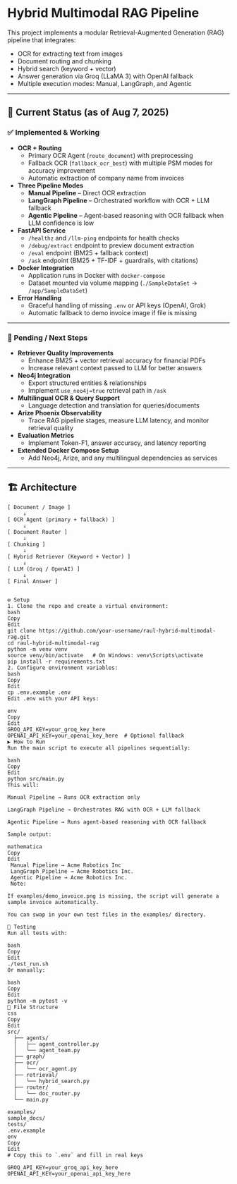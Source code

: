 # Hybrid Multimodal RAG Pipeline

This project implements a modular Retrieval-Augmented Generation (RAG) pipeline that integrates:

- OCR for extracting text from images
- Document routing and chunking
- Hybrid search (keyword + vector)
- Answer generation via Groq (LLaMA 3) with OpenAI fallback
- Multiple execution modes: Manual, LangGraph, and Agentic

---

## 📌 Current Status (as of Aug 7, 2025)

### ✅ Implemented & Working
- **OCR + Routing**
  - Primary OCR Agent (`route_document`) with preprocessing
  - Fallback OCR (`fallback_ocr_best`) with multiple PSM modes for accuracy improvement
  - Automatic extraction of company name from invoices
- **Three Pipeline Modes**
  - **Manual Pipeline** – Direct OCR extraction
  - **LangGraph Pipeline** – Orchestrated workflow with OCR + LLM fallback
  - **Agentic Pipeline** – Agent-based reasoning with OCR fallback when LLM confidence is low
- **FastAPI Service**
  - `/healthz` and `/llm-ping` endpoints for health checks
  - `/debug/extract` endpoint to preview document extraction
  - `/eval` endpoint (BM25 + fallback context)
  - `/ask` endpoint (BM25 + TF-IDF + guardrails, with citations)
- **Docker Integration**
  - Application runs in Docker with `docker-compose`
  - Dataset mounted via volume mapping (`./SampleDataSet` → `/app/SampleDataSet`)
- **Error Handling**
  - Graceful handling of missing `.env` or API keys (OpenAI, Grok)
  - Automatic fallback to demo invoice image if file is missing

---

### 🚧 Pending / Next Steps
- **Retriever Quality Improvements**
  - Enhance BM25 + vector retrieval accuracy for financial PDFs
  - Increase relevant context passed to LLM for better answers
- **Neo4j Integration**
  - Export structured entities & relationships
  - Implement `use_neo4j=true` retrieval path in `/ask`
- **Multilingual OCR & Query Support**
  - Language detection and translation for queries/documents
- **Arize Phoenix Observability**
  - Trace RAG pipeline stages, measure LLM latency, and monitor retrieval quality
- **Evaluation Metrics**
  - Implement Token-F1, answer accuracy, and latency reporting
- **Extended Docker Compose Setup**
  - Add Neo4j, Arize, and any multilingual dependencies as services


---

## 🏗 Architecture

```text
[ Document / Image ]
     ↓
[ OCR Agent (primary + fallback) ]
     ↓
[ Document Router ]
     ↓
[ Chunking ]
     ↓
[ Hybrid Retriever (Keyword + Vector) ]
     ↓
[ LLM (Groq / OpenAI) ]
     ↓
[ Final Answer ]


⚙ Setup
1. Clone the repo and create a virtual environment:
bash
Copy
Edit
git clone https://github.com/your-username/raul-hybrid-multimodal-rag.git
cd raul-hybrid-multimodal-rag
python -m venv venv
source venv/bin/activate   # On Windows: venv\Scripts\activate
pip install -r requirements.txt
2. Configure environment variables:
bash
Copy
Edit
cp .env.example .env
Edit .env with your API keys:

env
Copy
Edit
GROQ_API_KEY=your_groq_key_here
OPENAI_API_KEY=your_openai_key_here  # Optional fallback
▶ How to Run
Run the main script to execute all pipelines sequentially:

bash
Copy
Edit
python src/main.py
This will:

Manual Pipeline → Runs OCR extraction only

LangGraph Pipeline → Orchestrates RAG with OCR + LLM fallback

Agentic Pipeline → Runs agent-based reasoning with OCR fallback

Sample output:

mathematica
Copy
Edit
 Manual Pipeline → Acme Robotics Inc
 LangGraph Pipeline → Acme Robotics Inc.
 Agentic Pipeline → Acme Robotics Inc.
 Note:

If examples/demo_invoice.png is missing, the script will generate a sample invoice automatically.

You can swap in your own test files in the examples/ directory.

🧪 Testing
Run all tests with:

bash
Copy
Edit
./test_run.sh
Or manually:

bash
Copy
Edit
python -m pytest -v
📂 File Structure
css
Copy
Edit
src/
  ├── agents/
  │   ├── agent_controller.py
  │   └── agent_team.py
  ├── graph/
  ├── ocr/
  │   └── ocr_agent.py
  ├── retrieval/
  │   └── hybrid_search.py
  ├── router/
  │   └── doc_router.py
  └── main.py

examples/
sample_docs/
tests/
.env.example
env
Copy
Edit
# Copy this to `.env` and fill in real keys

GROQ_API_KEY=your_groq_api_key_here
OPENAI_API_KEY=your_openai_api_key_here



